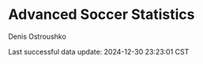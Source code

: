 # Advanced Soccer Statistics
Denis Ostroushko

<!-- gfm -->

Last successful data update: 2024-12-30 23:23:01 CST
